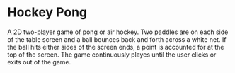 # Hockey Pong

A 2D two-player game of pong or air hockey. Two paddles are on each side of the table screen and a ball bounces back and forth across a white net. If the ball hits either sides of the screen ends, a point is accounted for at the top of the screen. The game continuously playes until the user clicks or exits out of the game.
